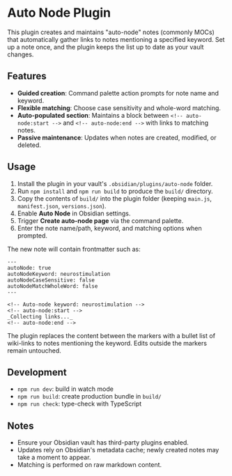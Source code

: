 # Auto Node Plugin

This plugin creates and maintains "auto-node" notes (commonly MOCs) that automatically gather links to notes mentioning a specified keyword. Set up a note once, and the plugin keeps the list up to date as your vault changes.

## Features

- **Guided creation**: Command palette action prompts for note name and keyword.
- **Flexible matching**: Choose case sensitivity and whole-word matching.
- **Auto-populated section**: Maintains a block between `<!-- auto-node:start -->` and `<!-- auto-node:end -->` with links to matching notes.
- **Passive maintenance**: Updates when notes are created, modified, or deleted.

## Usage

1. Install the plugin in your vault's `.obsidian/plugins/auto-node` folder.
2. Run `npm install` and `npm run build` to produce the `build/` directory.
3. Copy the contents of `build/` into the plugin folder (keeping `main.js`, `manifest.json`, `versions.json`).
4. Enable **Auto Node** in Obsidian settings.
5. Trigger **Create auto-node page** via the command palette.
6. Enter the note name/path, keyword, and matching options when prompted.

The new note will contain frontmatter such as:

```
---
autoNode: true
autoNodeKeyword: neurostimulation
autoNodeCaseSensitive: false
autoNodeMatchWholeWord: false
---

<!-- Auto-node keyword: neurostimulation -->
<!-- auto-node:start -->
_Collecting links..._
<!-- auto-node:end -->
```

The plugin replaces the content between the markers with a bullet list of wiki-links to notes mentioning the keyword. Edits outside the markers remain untouched.

## Development

- `npm run dev`: build in watch mode
- `npm run build`: create production bundle in `build/`
- `npm run check`: type-check with TypeScript

## Notes

- Ensure your Obsidian vault has third-party plugins enabled.
- Updates rely on Obsidian's metadata cache; newly created notes may take a moment to appear.
- Matching is performed on raw markdown content.

